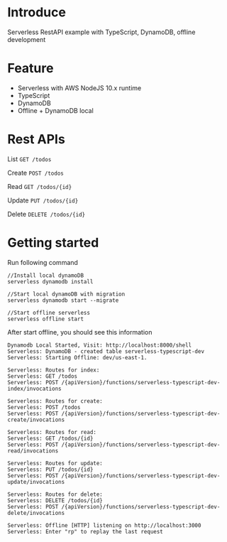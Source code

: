 # Introduce
Serverless RestAPI example with TypeScript, DynamoDB, offline development

# Feature
- Serverless with AWS NodeJS 10.x runtime
- TypeScript
- DynamoDB
- Offline + DynamoDB local

# Rest APIs
List `GET /todos`

Create `POST /todos`

Read `GET /todos/{id}`

Update `PUT /todos/{id}`

Delete `DELETE /todos/{id}`

# Getting started

Run following command

```
//Install local dynamoDB
serverless dynamodb install

//Start local dynamoDB with migration
serverless dynamodb start --migrate

//Start offline serverless
serverless offline start
```

After start offline, you should see this information
```
Dynamodb Local Started, Visit: http://localhost:8000/shell
Serverless: DynamoDB - created table serverless-typescript-dev
Serverless: Starting Offline: dev/us-east-1.

Serverless: Routes for index:
Serverless: GET /todos
Serverless: POST /{apiVersion}/functions/serverless-typescript-dev-index/invocations

Serverless: Routes for create:
Serverless: POST /todos
Serverless: POST /{apiVersion}/functions/serverless-typescript-dev-create/invocations

Serverless: Routes for read:
Serverless: GET /todos/{id}
Serverless: POST /{apiVersion}/functions/serverless-typescript-dev-read/invocations

Serverless: Routes for update:
Serverless: PUT /todos/{id}
Serverless: POST /{apiVersion}/functions/serverless-typescript-dev-update/invocations

Serverless: Routes for delete:
Serverless: DELETE /todos/{id}
Serverless: POST /{apiVersion}/functions/serverless-typescript-dev-delete/invocations

Serverless: Offline [HTTP] listening on http://localhost:3000
Serverless: Enter "rp" to replay the last request
```
